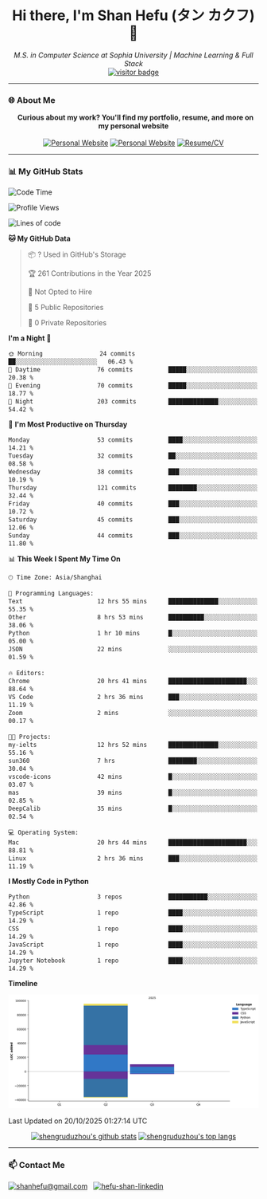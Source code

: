 <h1 align="center">
  Hi there, I'm Shan Hefu (タン カクフ) 👋
</h1>

<p align="center">
  <em>M.S. in Computer Science at Sophia University | Machine Learning & Full Stack </em>
  <br />
  <a href="https://github.com/shengruduzhou">
    <img src="https://visitor-badge.laobi.icu/badge?page_id=shengruduzhou.shengruduzhou&left_text=Visitors" alt="visitor badge"/>
  </a>
</p>

---

### 🌐 About Me

<p align="center">
  <b>Curious about my work? You'll find my portfolio, resume, and more on my personal website</b>
  <br><br>
  <a href="http://shengruduzhou.github.io/" target="blank" rel="noreferrer"><img src="https://img.shields.io/badge/Mypage-222222?style=for-the-badge&logo=githubpages&logoColor=white" alt="Personal Website"/></a>
  <a href="https://shanhefu-portfolio.vercel.app/" target="blank" rel="noreferrer"><img src="https://img.shields.io/badge/Portfolio-28a745?style=for-the-badge&logo=google-chrome&logoColor=white" alt="Personal Website"/></a>
  <a href="https://shengruduzhou.github.io/about%20me/2025/06/05/Introduction.html" target="blank" rel="noreferrer"><img src="https://img.shields.io/badge/Resume-d14836?style=for-the-badge&logo=reactiveresume&logoColor=white" alt="Resume/CV"/></a>
</p>
</p>

---

### 📊 My GitHub Stats

<!--START_SECTION:waka-->
![Code Time](http://img.shields.io/badge/Code%20Time-560%20hrs%2034%20mins-blue)

![Profile Views](http://img.shields.io/badge/Profile%20Views-0-blue)

![Lines of code](https://img.shields.io/badge/From%20Hello%20World%20I%27ve%20Written-105.7%20thousand%20lines%20of%20code-blue)

**🐱 My GitHub Data** 

> 📦 ? Used in GitHub's Storage 
 > 
> 🏆 261 Contributions in the Year 2025
 > 
> 🚫 Not Opted to Hire
 > 
> 📜 5 Public Repositories 
 > 
> 🔑 0 Private Repositories 
 > 
**I'm a Night 🦉** 

```text
🌞 Morning                24 commits          ██░░░░░░░░░░░░░░░░░░░░░░░   06.43 % 
🌆 Daytime                76 commits          █████░░░░░░░░░░░░░░░░░░░░   20.38 % 
🌃 Evening                70 commits          █████░░░░░░░░░░░░░░░░░░░░   18.77 % 
🌙 Night                  203 commits         ██████████████░░░░░░░░░░░   54.42 % 
```
📅 **I'm Most Productive on Thursday** 

```text
Monday                   53 commits          ████░░░░░░░░░░░░░░░░░░░░░   14.21 % 
Tuesday                  32 commits          ██░░░░░░░░░░░░░░░░░░░░░░░   08.58 % 
Wednesday                38 commits          ███░░░░░░░░░░░░░░░░░░░░░░   10.19 % 
Thursday                 121 commits         ████████░░░░░░░░░░░░░░░░░   32.44 % 
Friday                   40 commits          ███░░░░░░░░░░░░░░░░░░░░░░   10.72 % 
Saturday                 45 commits          ███░░░░░░░░░░░░░░░░░░░░░░   12.06 % 
Sunday                   44 commits          ███░░░░░░░░░░░░░░░░░░░░░░   11.80 % 
```


📊 **This Week I Spent My Time On** 

```text
🕑︎ Time Zone: Asia/Shanghai

💬 Programming Languages: 
Text                     12 hrs 55 mins      ██████████████░░░░░░░░░░░   55.35 % 
Other                    8 hrs 53 mins       ██████████░░░░░░░░░░░░░░░   38.06 % 
Python                   1 hr 10 mins        █░░░░░░░░░░░░░░░░░░░░░░░░   05.00 % 
JSON                     22 mins             ░░░░░░░░░░░░░░░░░░░░░░░░░   01.59 % 

🔥 Editors: 
Chrome                   20 hrs 41 mins      ██████████████████████░░░   88.64 % 
VS Code                  2 hrs 36 mins       ███░░░░░░░░░░░░░░░░░░░░░░   11.19 % 
Zoom                     2 mins              ░░░░░░░░░░░░░░░░░░░░░░░░░   00.17 % 

🐱‍💻 Projects: 
my-ielts                 12 hrs 52 mins      ██████████████░░░░░░░░░░░   55.16 % 
sun360                   7 hrs               ████████░░░░░░░░░░░░░░░░░   30.04 % 
vscode-icons             42 mins             █░░░░░░░░░░░░░░░░░░░░░░░░   03.07 % 
mas                      39 mins             █░░░░░░░░░░░░░░░░░░░░░░░░   02.85 % 
DeepCalib                35 mins             █░░░░░░░░░░░░░░░░░░░░░░░░   02.54 % 

💻 Operating System: 
Mac                      20 hrs 44 mins      ██████████████████████░░░   88.81 % 
Linux                    2 hrs 36 mins       ███░░░░░░░░░░░░░░░░░░░░░░   11.19 % 
```

**I Mostly Code in Python** 

```text
Python                   3 repos             ███████████░░░░░░░░░░░░░░   42.86 % 
TypeScript               1 repo              ████░░░░░░░░░░░░░░░░░░░░░   14.29 % 
CSS                      1 repo              ████░░░░░░░░░░░░░░░░░░░░░   14.29 % 
JavaScript               1 repo              ████░░░░░░░░░░░░░░░░░░░░░   14.29 % 
Jupyter Notebook         1 repo              ████░░░░░░░░░░░░░░░░░░░░░   14.29 % 
```



**Timeline**

![Lines of Code chart](https://raw.githubusercontent.com/shengruduzhou/shengruduzhou/main/assets/bar_graph.png)


 Last Updated on 20/10/2025 01:27:14 UTC
<!--END_SECTION:waka-->

<p align="center">
  <a href="https://github.com/shengruduzhou" target="_blank" rel="noreferrer">
    <a href="https://github.com/shengruduzhou" target="blank"><img src="https://github-readme-stats.vercel.app/api?username=shengruduzhou&show_icons=true&locale=en&theme=tokyonight&count_private=true" alt="shengruduzhou's github stats"/></a>
    <a href="https://github.com/shengruduzhou" target="blank"><img src="https://github-readme-stats.vercel.app/api/top-langs/?username=shengruduzhou&layout=compact&locale=en&theme=tokyonight" alt="shengruduzhou's top langs"/></a>
  </a>
</p>

---

### 📫 Contact Me

<p align="left">
  <a href="mailto:shanhefu@gmail.com" target="blank"><img align="center" src="https://img.shields.io/badge/Gmail-D14836?style=for-the-badge&logo=gmail&logoColor=white" alt="shanhefu@gmail.com" /></a>
  <a href="https://linkedin.com/in/hefu-shan-054b24361/" target="blank"><img align="center" src="https://img.shields.io/badge/LinkedIn-0077B5?style=for-the-badge&logo=linkedin&logoColor=white" alt="hefu-shan-linkedin" /></a>
</p>
